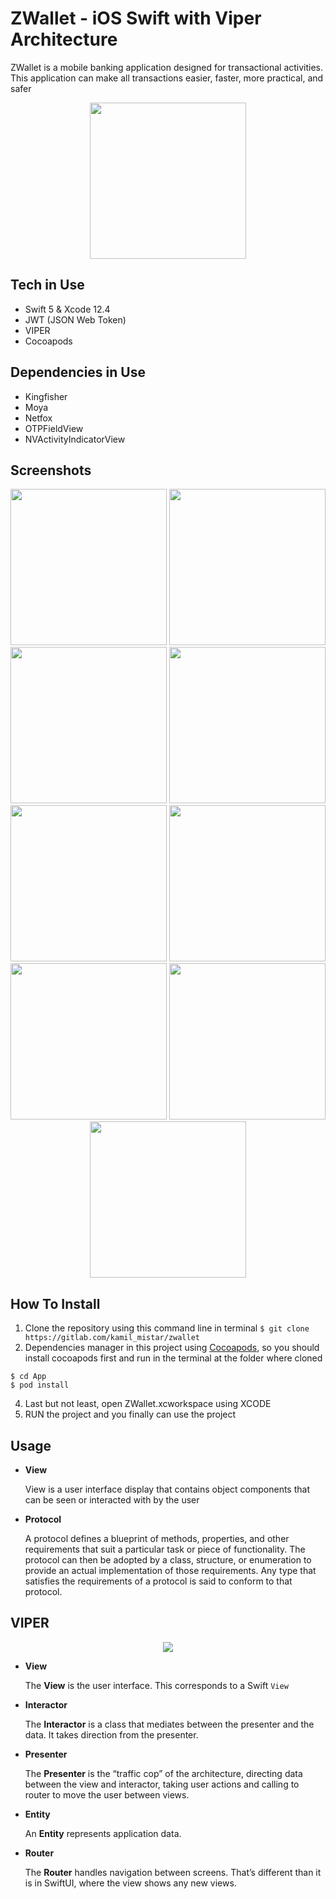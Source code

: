 # ZWallet - iOS Swift with Viper Architecture
ZWallet is a mobile banking application designed for transactional activities. This application can make all transactions easier, faster, more practical, and safer
<p align="center">
  <img src ="Documentation/Logo.png" width="250px">
</p>

## Tech in Use
- Swift 5 & Xcode 12.4
- JWT (JSON Web Token)
- VIPER
- Cocoapods

## Dependencies in Use
- Kingfisher
- Moya
- Netfox
- OTPFieldView
- NVActivityIndicatorView

## Screenshots
<p align="center">
<img src ="Documentation/Login.png" width="250px"> <img src ="Documentation/Home.png" width="250px"> <img src ="Documentation/Top%20Up.png" width="250px">
<img src ="Documentation/Receiver.png" width="250px"> <img src ="Documentation/Transaction%20(Input%20Amount).png" width="250px"> <img src ="Documentation/Transaction%20Confirm.png" width="250px">
<img src ="Documentation/Transaction%20Details%20(Success).png" width="250px"> <img src ="Documentation/History%20(In).png" width="250px"> <img src ="Documentation/History%20(Out).png" width="250px">
</p>

## How To Install
1. Clone the repository using this command line in terminal
```$ git clone https://gitlab.com/kamil_mistar/zwallet```
2. Dependencies manager in this project using [Cocoapods](https://cocoapods.org), so you should install cocoapods first and run in the terminal at the folder where cloned 
  ```
  $ cd App
  $ pod install 
  ```
4. Last but not least, open ZWallet.xcworkspace using XCODE
5. RUN the project and you finally can use the project

## Usage
* **View**

  View is a user interface display that contains object components that can be seen or interacted with by the user
* **Protocol**

  A protocol defines a blueprint of methods, properties, and other requirements that suit a particular task or piece of functionality. The protocol can then be adopted by a class, structure, or enumeration to provide an actual implementation of those requirements. Any type that satisfies the requirements of a protocol is said to conform to that protocol.
  
## VIPER
<p align="center">
  <img src="https://koenig-media.raywenderlich.com/uploads/2020/02/viper.png" height"100px">  
</p>

* **View**

  The __View__ is the user interface. This corresponds to a Swift ```View```

* **Interactor**

  The __Interactor__ is a class that mediates between the presenter and the data. It takes direction from the presenter.

* **Presenter**

  The __Presenter__ is the “traffic cop” of the architecture, directing data between the view and interactor, taking user actions and calling to router to move the user between views.

* **Entity**

  An __Entity__ represents application data.

* **Router**

  The __Router__ handles navigation between screens. That’s different than it is in SwiftUI, where the view shows any new views.
